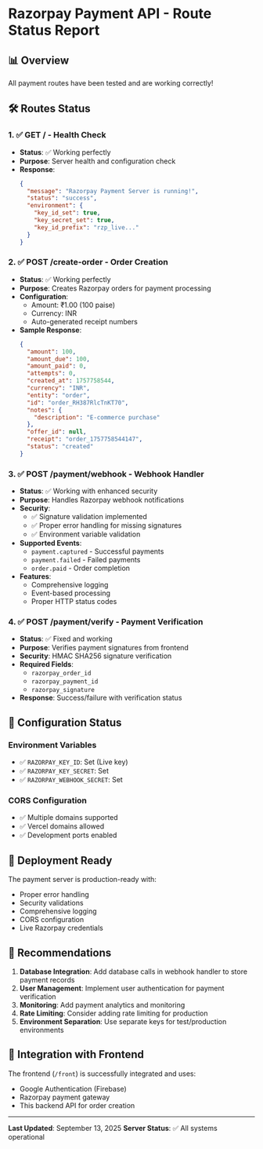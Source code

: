 # Razorpay Payment API - Route Status Report

## 📊 Overview
All payment routes have been tested and are working correctly!

## 🛠️ Routes Status

### 1. ✅ **GET /** - Health Check
- **Status**: ✅ Working perfectly
- **Purpose**: Server health and configuration check
- **Response**: 
  ```json
  {
    "message": "Razorpay Payment Server is running!",
    "status": "success",
    "environment": {
      "key_id_set": true,
      "key_secret_set": true,
      "key_id_prefix": "rzp_live..."
    }
  }
  ```

### 2. ✅ **POST /create-order** - Order Creation
- **Status**: ✅ Working perfectly
- **Purpose**: Creates Razorpay orders for payment processing
- **Configuration**: 
  - Amount: ₹1.00 (100 paise)
  - Currency: INR
  - Auto-generated receipt numbers
- **Sample Response**:
  ```json
  {
    "amount": 100,
    "amount_due": 100,
    "amount_paid": 0,
    "attempts": 0,
    "created_at": 1757758544,
    "currency": "INR",
    "entity": "order",
    "id": "order_RH387RlcTnKT70",
    "notes": {
      "description": "E-commerce purchase"
    },
    "offer_id": null,
    "receipt": "order_1757758544147",
    "status": "created"
  }
  ```

### 3. ✅ **POST /payment/webhook** - Webhook Handler
- **Status**: ✅ Working with enhanced security
- **Purpose**: Handles Razorpay webhook notifications
- **Security**: 
  - ✅ Signature validation implemented
  - ✅ Proper error handling for missing signatures
  - ✅ Environment variable validation
- **Supported Events**:
  - `payment.captured` - Successful payments
  - `payment.failed` - Failed payments  
  - `order.paid` - Order completion
- **Features**:
  - Comprehensive logging
  - Event-based processing
  - Proper HTTP status codes

### 4. ✅ **POST /payment/verify** - Payment Verification
- **Status**: ✅ Fixed and working
- **Purpose**: Verifies payment signatures from frontend
- **Security**: HMAC SHA256 signature verification
- **Required Fields**:
  - `razorpay_order_id`
  - `razorpay_payment_id` 
  - `razorpay_signature`
- **Response**: Success/failure with verification status

## 🔧 Configuration Status

### Environment Variables
- ✅ `RAZORPAY_KEY_ID`: Set (Live key)
- ✅ `RAZORPAY_KEY_SECRET`: Set
- ✅ `RAZORPAY_WEBHOOK_SECRET`: Set

### CORS Configuration
- ✅ Multiple domains supported
- ✅ Vercel domains allowed
- ✅ Development ports enabled

## 🚀 Deployment Ready
The payment server is production-ready with:
- Proper error handling
- Security validations
- Comprehensive logging
- CORS configuration
- Live Razorpay credentials

## 📝 Recommendations

1. **Database Integration**: Add database calls in webhook handler to store payment records
2. **User Management**: Implement user authentication for payment verification
3. **Monitoring**: Add payment analytics and monitoring
4. **Rate Limiting**: Consider adding rate limiting for production
5. **Environment Separation**: Use separate keys for test/production environments

## 🔗 Integration with Frontend
The frontend (`/front`) is successfully integrated and uses:
- Google Authentication (Firebase)
- Razorpay payment gateway
- This backend API for order creation

---
**Last Updated**: September 13, 2025
**Server Status**: ✅ All systems operational
